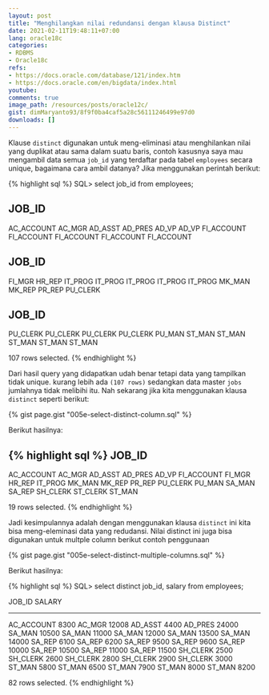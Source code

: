 ```yaml
---
layout: post
title: "Menghilangkan nilai redundansi dengan klausa Distinct"
date: 2021-02-11T19:48:11+07:00
lang: oracle18c
categories:
- RDBMS
- Oracle18c
refs: 
- https://docs.oracle.com/database/121/index.htm
- https://docs.oracle.com/en/bigdata/index.html
youtube: 
comments: true
image_path: /resources/posts/oracle12c/
gist: dimMaryanto93/8f9f0ba4caf5a28c56111246499e97d0
downloads: []
---
```



Klause `distinct` digunakan untuk meng-eliminasi atau menghilankan nilai yang duplikat atau sama dalam suatu baris, contoh kasusnya saya mau mengambil data semua `job_id` yang terdaftar pada tabel `employees` secara unique, bagaimana cara ambil datanya? Jika menggunakan perintah berikut:


{% highlight sql %}
SQL> select job_id from employees;

JOB_ID
----------
AC_ACCOUNT
AC_MGR
AD_ASST
AD_PRES
AD_VP
AD_VP
FI_ACCOUNT
FI_ACCOUNT
FI_ACCOUNT
FI_ACCOUNT
FI_ACCOUNT

JOB_ID
----------
FI_MGR
HR_REP
IT_PROG
IT_PROG
IT_PROG
IT_PROG
IT_PROG
MK_MAN
MK_REP
PR_REP
PU_CLERK

JOB_ID
----------
PU_CLERK
PU_CLERK
PU_CLERK
PU_CLERK
PU_MAN
ST_MAN
ST_MAN
ST_MAN
ST_MAN
ST_MAN

107 rows selected.
{% endhighlight %}

Dari hasil query yang didapatkan udah benar tetapi data yang tampilkan tidak unique. kurang lebih ada `(107 rows)` sedangkan data master `jobs` jumlahnya tidak melibihi itu. Nah sekarang jika kita menggunakan klausa `distinct` seperti berikut:

{% gist page.gist "005e-select-distinct-column.sql" %}

Berikut hasilnya:

{% highlight sql %}
JOB_ID
----------
AC_ACCOUNT
AC_MGR
AD_ASST
AD_PRES
AD_VP
FI_ACCOUNT
FI_MGR
HR_REP
IT_PROG
MK_MAN
MK_REP
PR_REP
PU_CLERK
PU_MAN
SA_MAN
SA_REP
SH_CLERK
ST_CLERK
ST_MAN

19 rows selected.
{% endhighlight %}

Jadi kesimpulannya adalah dengan menggunakan klausa `distinct` ini kita bisa meng-eleminasi data yang redudansi. Nilai distinct ini juga bisa digunakan untuk multple column berikut contoh penggunaan

{% gist page.gist "005e-select-distinct-multiple-columns.sql" %}

Berikut hasilnya:

{% highlight sql %}
SQL> select distinct job_id, salary
from employees;

JOB_ID         SALARY
---------- ----------
AC_ACCOUNT       8300
AC_MGR          12008
AD_ASST          4400
AD_PRES         24000
SA_MAN          10500
SA_MAN          11000
SA_MAN          12000
SA_MAN          13500
SA_MAN          14000
SA_REP           6100
SA_REP           6200
SA_REP           9500
SA_REP           9600
SA_REP          10000
SA_REP          10500
SA_REP          11000
SA_REP          11500
SH_CLERK         2500
SH_CLERK         2600
SH_CLERK         2800
SH_CLERK         2900
SH_CLERK         3000
ST_MAN           5800
ST_MAN           6500
ST_MAN           7900
ST_MAN           8000
ST_MAN           8200

82 rows selected.
{% endhighlight %}